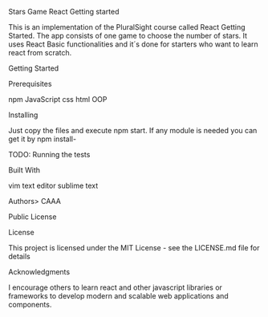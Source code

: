 Stars Game React Getting started

This is an implementation of the PluralSight course called React Getting Started. The app consists of one game to choose the number of stars. It uses React Basic functionalities and it´s done for starters who want to learn react from scratch.

Getting Started

Prerequisites

npm
JavaScript
css
html
OOP


Installing

Just copy the files and execute npm start. If any module is needed you can get it by npm install- 


TODO: Running the tests

Built With

vim text editor
sublime text


Authors> CAAA

Public License

License

This project is licensed under the MIT License - see the LICENSE.md file for details

Acknowledgments

I encourage others to learn react and other javascript libraries or frameworks to develop modern and scalable web applications and components.
